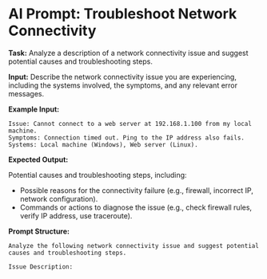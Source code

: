# AI Prompt: Troubleshoot Network Connectivity

**Task:** Analyze a description of a network connectivity issue and suggest potential causes and troubleshooting steps.

**Input:** Describe the network connectivity issue you are experiencing, including the systems involved, the symptoms, and any relevant error messages.

**Example Input:**

```
Issue: Cannot connect to a web server at 192.168.1.100 from my local machine.
Symptoms: Connection timed out. Ping to the IP address also fails.
Systems: Local machine (Windows), Web server (Linux).
```

**Expected Output:**

Potential causes and troubleshooting steps, including:
*   Possible reasons for the connectivity failure (e.g., firewall, incorrect IP, network configuration).
*   Commands or actions to diagnose the issue (e.g., check firewall rules, verify IP address, use traceroute).

**Prompt Structure:**

```
Analyze the following network connectivity issue and suggest potential causes and troubleshooting steps.

Issue Description:
